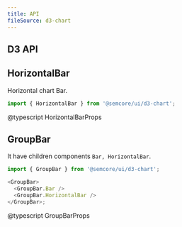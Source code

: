 ```yaml
---
title: API
fileSource: d3-chart
---
```


## D3 API

## HorizontalBar

Horizontal chart Bar.

```js
import { HorizontalBar } from '@semcore/ui/d3-chart';
```

@typescript HorizontalBarProps

## GroupBar

It have children components `Bar, HorizontalBar`.

```js
import { GroupBar } from '@semcore/ui/d3-chart';

<GroupBar>
  <GroupBar.Bar />
  <GroupBar.HorizontalBar />
</GroupBar>;
```

@typescript GroupBarProps
